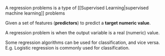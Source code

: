 A regression problems is a type of [[Supervised Learning|supervised machine learning]] problems

Given a set of features (**predictors**) to predict a **target numeric value**.

A regression problem is when the output variable is a real (numeric) value.

Some regression algorithms can be used for classification, and vice versa. E.g. Logistic regression is commonly used for classification. 